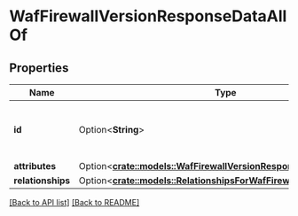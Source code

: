 # WafFirewallVersionResponseDataAllOf

## Properties

Name | Type | Description | Notes
------------ | ------------- | ------------- | -------------
**id** | Option<**String**> | Alphanumeric string identifying a Firewall version. | [readonly]
**attributes** | Option<[**crate::models::WafFirewallVersionResponseDataAttributes**](WafFirewallVersionResponseDataAttributes.md)> |  | 
**relationships** | Option<[**crate::models::RelationshipsForWafFirewallVersion**](RelationshipsForWafFirewallVersion.md)> |  | 

[[Back to API list]](../README.md#documentation-for-api-endpoints) [[Back to README]](../README.md)


